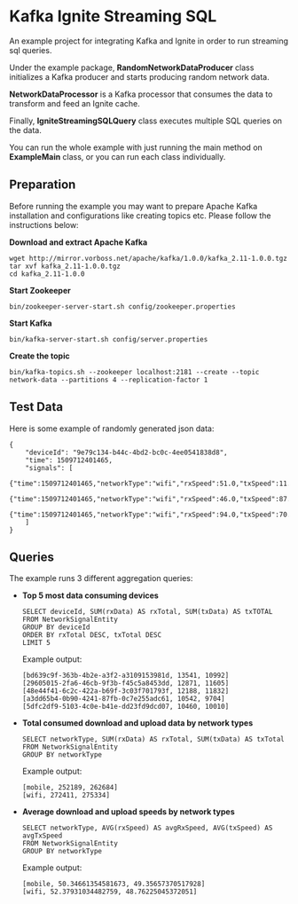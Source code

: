 # Kafka Ignite Streaming SQL
An example project for integrating Kafka and Ignite in order to run streaming sql queries. 

Under the example package, **RandomNetworkDataProducer** class initializes a Kafka producer and starts producing random network data.
 
**NetworkDataProcessor** is a Kafka processor that consumes the data to transform and feed an Ignite cache. 

Finally, **IgniteStreamingSQLQuery** class 
executes multiple SQL queries on the data. 

You can run the whole example with just running the main method on **ExampleMain** class, or you can run each class individually.

## Preparation

Before running the example you may want to prepare Apache Kafka installation and configurations like creating topics etc. Please follow the 
instructions below:

**Download and extract Apache Kafka**

```
wget http://mirror.vorboss.net/apache/kafka/1.0.0/kafka_2.11-1.0.0.tgz
tar xvf kafka_2.11-1.0.0.tgz
cd kafka_2.11-1.0.0  
```

**Start Zookeeper**

```
bin/zookeeper-server-start.sh config/zookeeper.properties
```

**Start Kafka**

```
bin/kafka-server-start.sh config/server.properties
```

**Create the topic** 

```
bin/kafka-topics.sh --zookeeper localhost:2181 --create --topic network-data --partitions 4 --replication-factor 1
```

## Test Data

Here is some example of randomly generated json data: 
``` 
{
    "deviceId": "9e79c134-b44c-4bd2-bc0c-4ee0541838d8",
    "time": 1509712401465,
    "signals": [
        {"time":1509712401465,"networkType":"wifi","rxSpeed":51.0,"txSpeed":11.0,"rxData":279,"txData":186},
        {"time":1509712401465,"networkType":"wifi","rxSpeed":46.0,"txSpeed":87.0,"rxData":434,"txData":561},
        {"time":1509712401465,"networkType":"wifi","rxSpeed":94.0,"txSpeed":70.0,"rxData":828,"txData":338}
    ]
}
``` 

## Queries

The example runs 3 different aggregation queries:

- **Top 5 most data consuming devices**

    ```
    SELECT deviceId, SUM(rxData) AS rxTotal, SUM(txData) AS txTOTAL 
    FROM NetworkSignalEntity 
    GROUP BY deviceId 
    ORDER BY rxTotal DESC, txTotal DESC 
    LIMIT 5
    ```
    
    Example output:
    
    ```
    [bd639c9f-363b-4b2e-a3f2-a3109153981d, 13541, 10992]
    [29605015-2fa6-46cb-9f3b-f45c5a8453dd, 12871, 11605]
    [48e44f41-6c2c-422a-b69f-3c03f701793f, 12188, 11832]
    [a3dd65b4-0b90-4241-87fb-0c7e255adc61, 10542, 9704]
    [5dfc2df9-5103-4c0e-b41e-dd23fd9dcd07, 10460, 10010]
    ```
     
- **Total consumed download and upload data by network types**

    ```
    SELECT networkType, SUM(rxData) AS rxTotal, SUM(txData) AS txTotal 
    FROM NetworkSignalEntity 
    GROUP BY networkType
    ```

    Example output:
    
    ```
    [mobile, 252189, 262684]
    [wifi, 272411, 275334]
    ```

- **Average download and upload speeds by network types**

    ```
    SELECT networkType, AVG(rxSpeed) AS avgRxSpeed, AVG(txSpeed) AS avgTxSpeed 
    FROM NetworkSignalEntity 
    GROUP BY networkType
    ```    
    
    Example output:
    
    ```
    [mobile, 50.34661354581673, 49.35657370517928]
    [wifi, 52.37931034482759, 48.76225045372051]
    ```   
    
